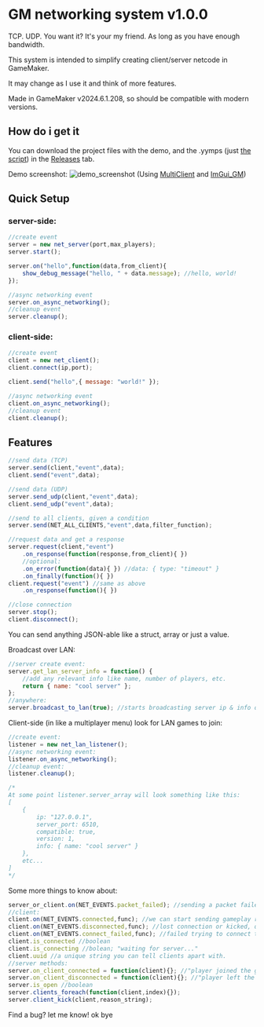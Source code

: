 # GM networking system v1.0.0

TCP. UDP. You want it? It's your my friend. As long as you have enough bandwidth.

This system is intended to simplify creating client/server netcode in GameMaker. 

It may change as I use it and think of more features.

Made in GameMaker v2024.6.1.208, so should be compatible with modern versions.

## How do i get it

You can download the project files with the demo, and the .yymps (just [the script](https://github.com/Antidissmist/gm_networking_system/blob/main/scripts/scr_networking_system/scr_networking_system.gml)) in the [Releases](https://github.com/Antidissmist/gm_networking_system/releases) tab.

Demo screenshot:
![demo_screenshot](https://github.com/user-attachments/assets/f9f5cbd4-5e8c-44af-9440-b22104347adf)
(Using [MultiClient](https://github.com/tabularelf/MultiClient) and [ImGui_GM](https://github.com/nommiin/ImGui_GM))

## Quick Setup

### server-side:
```js
//create event
server = new net_server(port,max_players);
server.start();

server.on("hello",function(data,from_client){
    show_debug_message("hello, " + data.message); //hello, world!
});

//async networking event
server.on_async_networking();
//cleanup event
server.cleanup();
```

### client-side:
```js
//create event
client = new net_client();
client.connect(ip,port);

client.send("hello",{ message: "world!" });

//async networking event
client.on_async_networking();
//cleanup event
client.cleanup();
```

## Features


```js
//send data (TCP)
server.send(client,"event",data);
client.send("event",data);

//send data (UDP)
server.send_udp(client,"event",data);
client.send_udp("event",data);

//send to all clients, given a condition
server.send(NET_ALL_CLIENTS,"event",data,filter_function);

//request data and get a response
server.request(client,"event")
    .on_response(function(response,from_client){ })
    //optional:
    .on_error(function(data){ }) //data: { type: "timeout" }
    .on_finally(function(){ })
client.request("event") //same as above
    .on_response(function(){ })

//close connection
server.stop();
client.disconnect();
```
You can send anything JSON-able like a struct, array or just a value.

Broadcast over LAN:
```js
//server create event:
server.get_lan_server_info = function() {
    //add any relevant info like name, number of players, etc.
    return { name: "cool server" };
};
//anywhere:
server.broadcast_to_lan(true); //starts broadcasting server ip & info over LAN
```
Client-side (in like a multiplayer menu) look for LAN games to join:
```js
//create event:
listener = new net_lan_listener();
//async networking event:
listener.on_async_networking();
//cleanup event:
listener.cleanup();

/*
At some point listener.server_array will look something like this:
[
    {
        ip: "127.0.0.1",
        server_port: 6510,
        compatible: true,
        version: 1,
        info: { name: "cool server" }
    },
    etc...
]
*/
```
Some more things to know about:
```js
server_or_client.on(NET_EVENTS.packet_failed); //sending a packet failed multiple times, maybe quit to menu
//client:
client.on(NET_EVENTS.connected,func); //we can start sending gameplay related stuff
client.on(NET_EVENTS.disconnected,func); //lost connection or kicked, quit to menu
client.on(NET_EVENTS.connect_failed,func); //failed trying to connect to server, quit to menu?
client.is_connected //boolean
client.is_connecting //bolean; "waiting for server..."
client.uuid //a unique string you can tell clients apart with.
//server methods:
server.on_client_connected = function(client){}; //"player joined the game!"
server.on_client_disconnected = function(client){}; //"player left the game!"
server.is_open //boolean
server.clients_foreach(function(client,index){});
server.client_kick(client,reason_string);
```


Find a bug? let me know! ok bye

